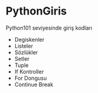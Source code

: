 # PythonGiris
Python101 seviyesinde giriş kodları
- Degiskenler
- Listeler
- Sözlükler
- Setler
- Tuple
- If Kontroller
- For Dongusu
- Continue Break
